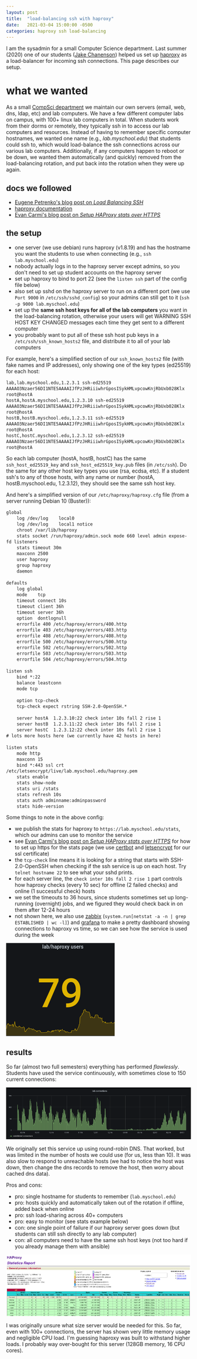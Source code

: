 ```yaml
---
layout: post
title:  "load-balancing ssh with haproxy"
date:   2021-03-04 15:00:00 -0500
categories: haproxy ssh load-balancing
---
```

I am the sysadmin for a small Computer Science department. Last summer (2020)
one of our students ([Jake Chanenson][jake]) helped us set up [haproxy][haproxy]
as a load-balancer for incoming ssh connections. This page describes our setup.

# what we wanted

As a small [CompSci department](https://www.cs.swarthmore.edu) we 
maintain our own servers (email, web, dns,
ldap, etc) and lab computers. We have a few different computer labs on campus,
with 100+ linux lab computers in total. When students work from their dorms or
remotely, they typically ssh in to access our lab computers and resources.
Instead of having to remember specific computer hostnames, we wanted one name
(e.g., *lab.myschool.edu*) that students could ssh to, which would load-balance
the ssh connections across our various lab computers. Additionally, if any
computers happen to reboot or be down, we wanted them automatically (and
quickly) removed from the load-balancing rotation, and put back into the
rotation when they were up again.

## docs we followed

- [Eugene Petrenko's blog post on *Load Balancing SSH*][petrenko] 
- [haproxy documentation][haproxy] 
- [Evan Carmi's blog post on *Setup HAProxy stats over HTTPS*][carmi] 

## the setup

- one server (we use debian) runs haproxy (v1.8.19) and has the hostname you want 
    the students to use 
    when connecting (e.g., `ssh lab.myschool.edu`)
- nobody actually logs in to the haproxy server except admins, so you don't 
    need to set up student accounts on the haproxy server
- set up haproxy to bind to port 22 (see the `listen ssh` part of the config file below)
- also set up sshd on the haproxy server to run on a different port (we
    use `Port 9000` in `/etc/ssh/sshd_config`) so your admins can still
    get to it (`ssh -p 9000 lab.myschool.edu`)
- set up the **same ssh host keys for all of the lab computers** you want
    in the load-balancing rotation, otherwise your users will get WARNING
    SSH HOST KEY CHANGED messages each time they get sent to a different computer
- you probably want to put all of these ssh host pub keys in a `/etc/ssh/ssh_known_hosts2` file,
    and distribute it to all of your lab computers

For example, here's a simplified section of our `ssh_known_hosts2` file
(with fake names and IP addresses), only showing one of the key types (ed25519)
for each host:

```
lab,lab.myschool.edu,1.2.3.1 ssh-ed25519 AAAAO3Nzaer56DI1NTE5AAAAIJfPzJHRiiiwhrGposISykHMLvpcowKnjRbUxb028Klx root@hostA
hostA,hostA.myschool.edu,1.2.3.10 ssh-ed25519 AAAAO3Nzaer56DI1NTE5AAAAIJfPzJHRiiiwhrGposISykHMLvpcowKnjRbUxb028Klx root@hostA
hostB,hostB.myschool.edu,1.2.3.11 ssh-ed25519 AAAAO3Nzaer56DI1NTE5AAAAIJfPzJHRiiiwhrGposISykHMLvpcowKnjRbUxb028Klx root@hostA
hostC,hostC.myschool.edu,1.2.3.12 ssh-ed25519 AAAAO3Nzaer56DI1NTE5AAAAIJfPzJHRiiiwhrGposISykHMLvpcowKnjRbUxb028Klx root@hostA
```

So each lab computer (hostA, hostB, hostC) has the same `ssh_host_ed25519_key`
and `ssh_host_ed25519_key.pub` files (in `/etc/ssh`). Do the same for any other
host key types you use (rsa, ecdsa, etc). If a student ssh's to any of those
hosts, with any name or number (hostA, hostB.myschool.edu, 1.2.3.12), they should
see the same ssh host key.

And here's a simplified version of our `/etc/haproxy/haproxy.cfg` file
(from a server running Debian 10 (Buster)):

```
global
	log /dev/log	local0
	log /dev/log	local1 notice
	chroot /var/lib/haproxy
	stats socket /run/haproxy/admin.sock mode 660 level admin expose-fd listeners
	stats timeout 30m
	maxconn 2500
	user haproxy
	group haproxy
	daemon

defaults
	log	global
	mode	tcp
	timeout connect 10s
	timeout client 36h
	timeout server 36h
	option	dontlognull
	errorfile 400 /etc/haproxy/errors/400.http
	errorfile 403 /etc/haproxy/errors/403.http
	errorfile 408 /etc/haproxy/errors/408.http
	errorfile 500 /etc/haproxy/errors/500.http
	errorfile 502 /etc/haproxy/errors/502.http
	errorfile 503 /etc/haproxy/errors/503.http
	errorfile 504 /etc/haproxy/errors/504.http

listen ssh 
	bind *:22
	balance leastconn
	mode tcp
        
	option tcp-check	
	tcp-check expect rstring SSH-2.0-OpenSSH.*
		
	server hostA  1.2.3.10:22 check inter 10s fall 2 rise 1
	server hostB  1.2.3.11:22 check inter 10s fall 2 rise 1
	server hostC  1.2.3.12:22 check inter 10s fall 2 rise 1
# lots more hosts here (we currently have 42 hosts in here)

listen stats
	mode http
	maxconn 15
	bind *:443 ssl crt /etc/letsencrypt/live/lab.myschool.edu/haproxy.pem
	stats enable
	stats show-node
	stats uri /stats
	stats refresh 10s
	stats auth adminname:adminpassword
	stats hide-version
```

Some things to note in the above config:

* we publish the stats for haproxy to `https://lab.myschool.edu/stats`, which
    our admins can use to monitor the service
* see [Evan Carmi's blog post on *Setup HAProxy stats over HTTPS*][carmi] 
    for how to set up https for the stats page (we use 
    [certbot](https://certbot.eff.org/) and [letsencrypt](https://letsencrypt.org/)
    for our ssl certificate)
* the `tcp-check` line means it is looking for a string that starts with SSH-2.0-OpenSSH
    when checking if the ssh service is up on each host. Try `telnet hostname 22` to 
    see what your sshd prints.
* for each server line, the `check inter 10s fall 2 rise 1` part controls how haproxy
    checks (every 10 sec) for offline (2 failed checks) and online (1 successful check) hosts
* we set the timeouts to 36 hours, since students sometimes set up long-running (overnight)
    jobs, and we figured they would check back in on them after 12-24 hours
* not shown here, we also use 
    [zabbix](https://www.zabbix.com/) (`system.run[netstat -a -n | grep ESTABLISHED | wc -l]`) and 
    [grafana](https://grafana.com/) to make a pretty dashboard
    showing connections to haproxy vs time, so we can see how the service is
    used during the week

![grafana image](/assets/images/haproxy.png "grafana panel showing number of users")

## results

So far (almost two full semesters) everything has performed *flawlessly*. 
Students have used the service continuously, with sometimes close to 
150 current connections:

![haproxy connections for 2 semesters](/assets/images/hapconnections.png)

We originally set this service up using round-robin DNS. That worked, but was limited in
the number of hosts we could use (for us, less than 10). It was also slow to respond
to unreachable hosts (we had to notice the host was down, then change the dns records
to remove the host, then worry about cached dns data).

Pros and cons:

- pro: single hostname for students to remember (`lab.myschool.edu`)
- pro: hosts quickly and automatically taken out of the rotation if offline, added back when online
- pro: ssh load-sharing across 40+ computers 
- pro: easy to monitor (see stats example below)
- con: one single point of failure if our haproxy server goes down (but students can still ssh directly to any lab computer)
- con: all computers need to have the same ssh host keys (not too hard if you already manage them with ansible)

![haproxy stats example](/assets/images/hapstats.png)

I was originally unsure what size server would be needed for this. So far, even with 100+ connections,
the server has shown very little memory usage and negligible CPU load. I'm guessing haproxy was
built to withstand higher loads. I probably way over-bought for this server (128GB memory, 16 CPU cores).


[haproxy]: https://cbonte.github.io/haproxy-dconv/2.2/intro.html#1
[jake]: https://jakec007.github.io/
[petrenko]: https://jonnyzzz.com/blog/2017/05/24/ssh-haproxy/
[carmi]: https://evancarmi.com/writing/setup-haproxy-stats-over-https/

